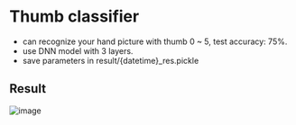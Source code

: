 # Thumb classifier
- can recognize your hand picture with thumb 0 ~ 5, test accuracy: 75%.
- use DNN model with 3 layers.
- save parameters in result/\{datetime\}\_res.pickle

## Result
![image](https://user-images.githubusercontent.com/71109255/123977610-b7dd2000-d9f1-11eb-9858-8a2ee7cb0d7d.png)

